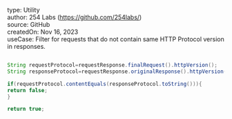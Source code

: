 type: Utility<br/>
author: 254 Labs (https://github.com/254labs/)<br/>
source: GitHub<br/>
createdOn: Nov 16, 2023<br/>
useCase: Filter for requests that do not contain same HTTP Protocol version in responses.<br/>

```java

String requestProtocol=requestResponse.finalRequest().httpVersion();
String responseProtocol=requestResponse.originalResponse().httpVersion();

if(requestProtocol.contentEquals(responseProtocol.toString())){
return false;
}

return true;

```
